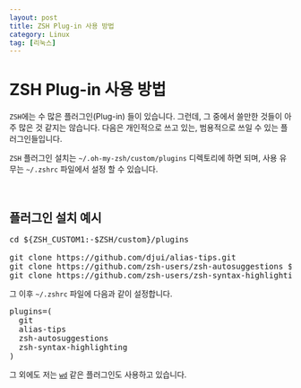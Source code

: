 ```yaml
---
layout: post
title: ZSH Plug-in 사용 방법
category: Linux
tag: [리눅스]
---
```

# ZSH Plug-in 사용 방법

`ZSH`에는 수 많은 플러그인(Plug-in) 들이 있습니다. 그런데, 그 중에서 쓸만한 것들이 아주 많은 것 같지는 않습니다. 다음은 개인적으로 쓰고 있는, 범용적으로 쓰일 수 있는 플러그인들입니다.

`ZSH` 플러그인 설치는 `~/.oh-my-zsh/custom/plugins` 디렉토리에 하면 되며, 사용 유무는 `~/.zshrc` 파일에서 설정 할 수 있습니다.

<br>

## 플러그인 설치 예시

<pre class="prettyprint">
cd ${ZSH_CUSTOM1:-$ZSH/custom}/plugins

git clone https://github.com/djui/alias-tips.git
git clone https://github.com/zsh-users/zsh-autosuggestions $ZSH_CUSTOM/plugins/zsh-autosuggestions
git clone https://github.com/zsh-users/zsh-syntax-highlighting.git ${ZSH_CUSTOM:-~/.oh-my-zsh/custom}/plugins/zsh-syntax-highlighting
</pre>

그 이후 `~/.zshrc` 파일에 다음과 같이 설정합니다.

<pre class="prettyprint">
plugins=(
  git
  alias-tips
  zsh-autosuggestions
  zsh-syntax-highlighting
)
</pre>

그 외에도 저는 [`wd`](https://github.com/mfaerevaag/wd) 같은 플러그인도 사용하고 있습니다.

